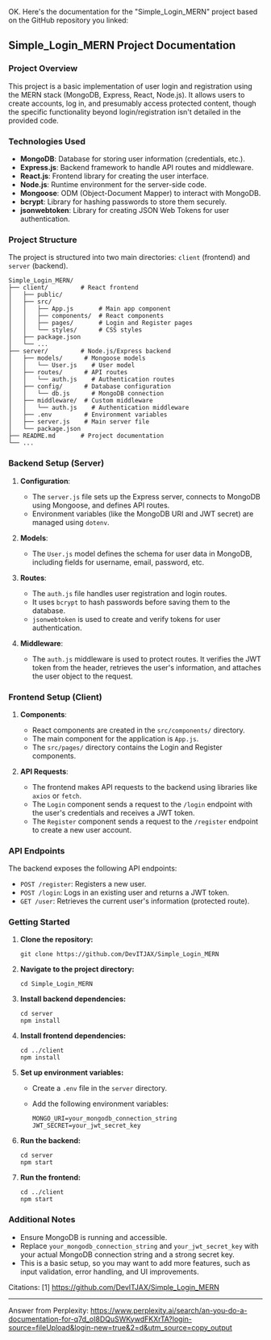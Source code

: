 OK. Here's the documentation for the "Simple\_Login\_MERN" project based on the GitHub repository you linked:

## Simple_Login_MERN Project Documentation

### Project Overview

This project is a basic implementation of user login and registration using the MERN stack (MongoDB, Express, React, Node.js). It allows users to create accounts, log in, and presumably access protected content, though the specific functionality beyond login/registration isn't detailed in the provided code.

### Technologies Used

*   **MongoDB**: Database for storing user information (credentials, etc.).
*   **Express.js**: Backend framework to handle API routes and middleware.
*   **React.js**: Frontend library for creating the user interface.
*   **Node.js**: Runtime environment for the server-side code.
*   **Mongoose**: ODM (Object-Document Mapper) to interact with MongoDB.
*   **bcrypt**: Library for hashing passwords to store them securely.
*   **jsonwebtoken**: Library for creating JSON Web Tokens for user authentication.

### Project Structure

The project is structured into two main directories: `client` (frontend) and `server` (backend).

```
Simple_Login_MERN/
├── client/         # React frontend
│   ├── public/
│   ├── src/
│   │   ├── App.js       # Main app component
│   │   ├── components/  # React components
│   │   ├── pages/       # Login and Register pages
│   │   └── styles/      # CSS styles
│   ├── package.json
│   └── ...
├── server/         # Node.js/Express backend
│   ├── models/      # Mongoose models
│   │   └── User.js    # User model
│   ├── routes/      # API routes
│   │   └── auth.js    # Authentication routes
│   ├── config/      # Database configuration
│   │   └── db.js      # MongoDB connection
│   ├── middleware/  # Custom middleware
│   │   └── auth.js    # Authentication middleware
│   ├── .env         # Environment variables
│   ├── server.js    # Main server file
│   └── package.json
├── README.md       # Project documentation
└── ...
```

### Backend Setup (Server)

1.  **Configuration**:

    *   The `server.js` file sets up the Express server, connects to MongoDB using Mongoose, and defines API routes.
    *   Environment variables (like the MongoDB URI and JWT secret) are managed using `dotenv`.

2.  **Models**:

    *   The `User.js` model defines the schema for user data in MongoDB, including fields for username, email, password, etc.

3.  **Routes**:

    *   The `auth.js` file handles user registration and login routes.
    *   It uses `bcrypt` to hash passwords before saving them to the database.
    *   `jsonwebtoken` is used to create and verify tokens for user authentication.

4.  **Middleware**:
    *   The `auth.js` middleware is used to protect routes. It verifies the JWT token from the header, retrieves the user's information, and attaches the user object to the request.

### Frontend Setup (Client)

1.  **Components**:

    *   React components are created in the `src/components/` directory.
    *   The main component for the application is `App.js`.
    *   The `src/pages/` directory contains the Login and Register components.

2.  **API Requests**:

    *   The frontend makes API requests to the backend using libraries like `axios` or `fetch`.
    *   The `Login` component sends a request to the `/login` endpoint with the user's credentials and receives a JWT token.
    *   The `Register` component sends a request to the `/register` endpoint to create a new user account.

### API Endpoints

The backend exposes the following API endpoints:

*   `POST /register`: Registers a new user.
*   `POST /login`: Logs in an existing user and returns a JWT token.
*   `GET /user`: Retrieves the current user's information (protected route).

### Getting Started

1.  **Clone the repository:**

    ```
    git clone https://github.com/DevITJAX/Simple_Login_MERN
    ```
2.  **Navigate to the project directory:**

    ```
    cd Simple_Login_MERN
    ```
3.  **Install backend dependencies:**

    ```
    cd server
    npm install
    ```
4.  **Install frontend dependencies:**

    ```
    cd ../client
    npm install
    ```
5.  **Set up environment variables:**

    *   Create a `.env` file in the `server` directory.
    *   Add the following environment variables:

        ```
        MONGO_URI=your_mongodb_connection_string
        JWT_SECRET=your_jwt_secret_key
        ```
6.  **Run the backend:**

    ```
    cd server
    npm start
    ```
7.  **Run the frontend:**

    ```
    cd ../client
    npm start
    ```

### Additional Notes

*   Ensure MongoDB is running and accessible.
*   Replace `your_mongodb_connection_string` and `your_jwt_secret_key` with your actual MongoDB connection string and a strong secret key.
*   This is a basic setup, so you may want to add more features, such as input validation, error handling, and UI improvements.

Citations:
[1] https://github.com/DevITJAX/Simple_Login_MERN

---
Answer from Perplexity: https://www.perplexity.ai/search/an-you-do-a-documentation-for-q7d_oI8DQuSWKywdFKXrTA?login-source=fileUpload&login-new=true&2=d&utm_source=copy_output
